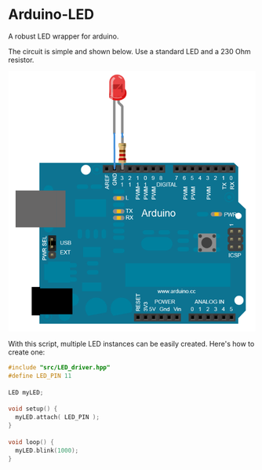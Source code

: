 # Arduino-LED
A robust LED wrapper for arduino.

The circuit is simple and shown below. Use a standard LED and a 230 Ohm resistor.

![](Images/Circuit.png)

With this script, multiple LED instances can be easily created. Here's how to create one:

```c++
#include "src/LED_driver.hpp"
#define LED_PIN 11

LED myLED;

void setup() {
  myLED.attach( LED_PIN );
}

void loop() {
  myLED.blink(1000);
}
```
